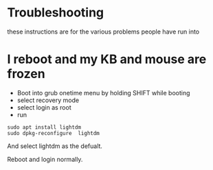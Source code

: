 # Troubleshooting

these instructions are for the various problems people have run into

# I reboot and my KB and mouse are frozen

* Boot into grub onetime menu by holding SHIFT while booting
* select recovery mode
* select login as root
* run
```
sudo apt install lightdm
sudo dpkg-reconfigure  lightdm 
```
And select lightdm as the defualt. 

Reboot and login normally. 
